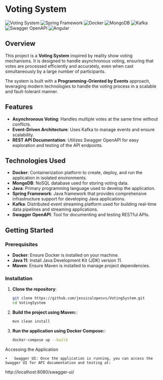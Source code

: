 # Voting System

![Voting System](https://img.shields.io/badge/Java-11-blue)
![Spring Framework](https://img.shields.io/badge/Spring%20Framework-5.3.9-green)
![Docker](https://img.shields.io/badge/Docker-20.10-blue)
![MongoDB](https://img.shields.io/badge/MongoDB-4.4-green)
![Kafka](https://img.shields.io/badge/Kafka-2.8-orange)
![Swagger OpenAPI](https://img.shields.io/badge/Swagger%20OpenAPI-3.0-brightgreen)
![Angular](https://img.shields.io/badge/Angular-brightgreen)

## Overview

This project is a **Voting System** inspired by reality show voting mechanisms. It is designed to handle asynchronous voting, ensuring that votes are processed efficiently and accurately, even when cast simultaneously by a large number of participants.

The system is built with a **Programming-Oriented by Events** approach, leveraging modern technologies to handle the voting process in a scalable and fault-tolerant manner.

## Features

- **Asynchronous Voting**: Handles multiple votes at the same time without conflicts.
- **Event-Driven Architecture**: Uses Kafka to manage events and ensure scalability.
- **REST API Documentation**: Utilizes Swagger OpenAPI for easy exploration and testing of the API endpoints.

## Technologies Used

- **Docker**: Containerization platform to create, deploy, and run the application in isolated environments.
- **MongoDB**: NoSQL database used for storing voting data.
- **Java**: Primary programming language used to develop the application.
- **Spring Framework**: Java framework that provides comprehensive infrastructure support for developing Java applications.
- **Kafka**: Distributed event streaming platform used for building real-time data pipelines and streaming applications.
- **Swagger OpenAPI**: Tool for documenting and testing RESTful APIs.

## Getting Started

### Prerequisites

- **Docker**: Ensure Docker is installed on your machine.
- **Java 11**: Install Java Development Kit (JDK) version 11.
- **Maven**: Ensure Maven is installed to manage project dependencies.

### Installation

1. **Clone the repository**:
   ```bash
   git clone https://github.com/jessicalopesvs/VotingSystem.git
   cd VotingSystem
2. **Build the project using Maven:**:
   ```bash
   mvn clean install
3. **Run the application using Docker Compose:**:
   ```bash
   docker-compose up --build

Accessing the Application

	•	Swagger UI: Once the application is running, you can access the Swagger UI for API documentation and testing at:
 http://localhost:8080/swagger-ui/
